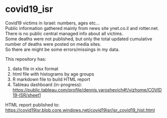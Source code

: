 # covid19_isr
Covid19 victims in Israel: numbers, ages etc...  
Public information gathered mainly from news site ynet.co.il and rotter.net.  
There is no public central managed info about all victims.  
Some deaths were not published, but only the total updated cumulative number of deaths were posted on media sites.  
So there are might be some errors/missings in my data.  
  
This repository has:  
1) data file in xlsx format  
2) html file with histograms by age groups  
3) R markdown file to build HTML report  
4) Tableau dashboard (in-progress): https://public.tableau.com/profile/dennis.yaroshevich#!/vizhome/COVID19-ISR/sheet1  

HTML report published to: https://covid19isr.blob.core.windows.net/covid19isr/isr_covid19_hist.html  

